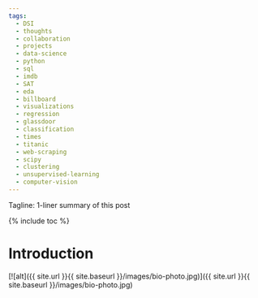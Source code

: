 ```yaml
---
tags:
  - DSI
  - thoughts
  - collaboration
  - projects
  - data-science
  - python
  - sql
  - imdb
  - SAT
  - eda
  - billboard
  - visualizations
  - regression
  - glassdoor
  - classification
  - times
  - titanic
  - web-scraping
  - scipy
  - clustering
  - unsupervised-learning
  - computer-vision
---
```

Tagline: 1-liner summary of this post

{% include toc %}

# Introduction

[![alt]({{ site.url }}{{ site.baseurl }}/images/bio-photo.jpg)]({{ site.url }}{{ site.baseurl }}/images/bio-photo.jpg)
